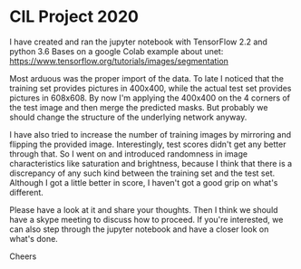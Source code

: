 # CIL Project 2020
I have created and ran the jupyter notebook with TensorFlow 2.2 and python 3.6
Bases on a google Colab example about unet: https://www.tensorflow.org/tutorials/images/segmentation

Most arduous was the proper import of the data.
To late I noticed that the training set provides pictures in 400x400, while the actual test set provides pictures in 608x608.
By now I'm applying the 400x400 on the 4 corners of the test image and then merge the predicted masks. But probably we should change the structure of the underlying network anyway.

I have also tried to increase the number of training images by mirroring and flipping the provided image. Interestingly, test scores didn't get any better through that. So I went on and introduced randomness in image characteristics like saturation and brightness, because I think that there is a discrepancy of any such kind between the training set and the test set. Although I got a little better in score, I haven't got a good grip on what's different.

Please have a look at it and share your thoughts. Then I think we should have a skype meeting to discuss how to proceed. If you're interested, we can also step through the jupyter notebook and have a closer look on what's done.

Cheers
